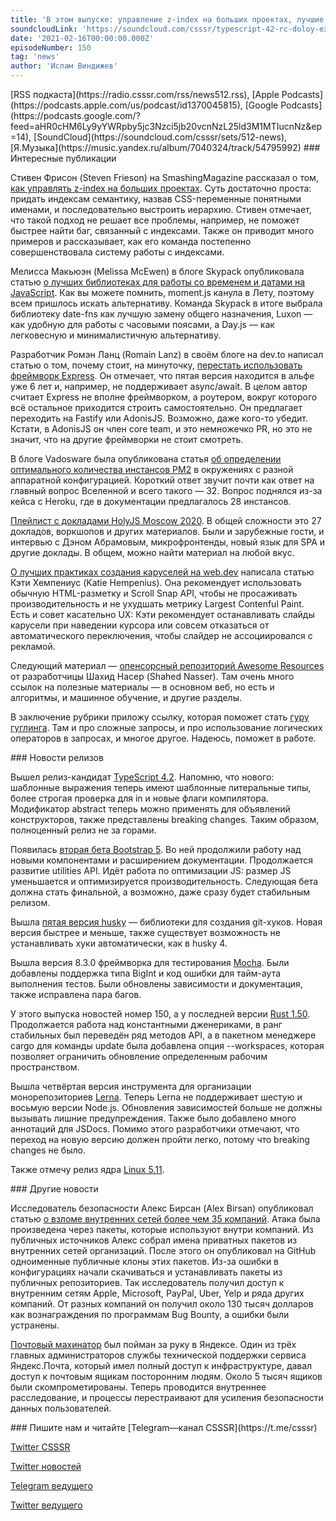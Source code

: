 ```yaml
---
title: 'В этом выпуске: управление z-index на больших проектах, лучшие библиотеки для работы с датой и временем, долой Express, инстансы PM2, Lerna 4, husky 5, Mocha 8.3.0 и доклады с HolyJS Moscow 2020.'
soundcloudLink: 'https://soundcloud.com/csssr/typescript-42-rc-doloy-express-data-i-vremya-na-js-lerna-400-mocha-830-holyjs-moscow-2020'
date: '2021-02-16T00:00:00.000Z'
episodeNumber: 150
tag: 'news'
author: 'Ислам Виндижев'
---
```


<Note>
  [RSS подкаста](https://radio.csssr.com/rss/news512.rss), [Apple Podcasts](https://podcasts.apple.com/us/podcast/id1370045815), [Google Podcasts](https://podcasts.google.com/?feed=aHR0cHM6Ly9yYWRpby5jc3Nzci5jb20vcnNzL25ld3M1MTIucnNz&ep=14), [SoundCloud](https://soundcloud.com/csssr/sets/512-news), [Я.Музыка](https://music.yandex.ru/album/7040324/track/54795992)
</Note>

<ParagraphWithImage imageName="manWithLaptop" imageSide="right">
  ### Интересные публикации

Стивен Фрисон (Steven Frieson) на SmashingMagazine рассказал о том, [как управлять z-index на больших проектах](https://www.smashingmagazine.com/2021/02/css-z-index-large-projects/). Суть достаточно проста: придать индексам семантику, назвав CSS-переменные понятными именами, и последовательно выстроить иерархию. Стивен отмечает, что такой подход не решает все проблемы, например, не поможет быстрее найти баг, связанный с индексами. Также он приводит много примеров и рассказывает, как его команда постепенно совершенствовала систему работы с индексами.
</ParagraphWithImage>

Мелисса Макьюэн (Melissa McEwen) в блоге Skypack опубликовала статью [о лучших библиотеках для работы со временем и датами на JavaScript](https://www.skypack.dev/blog/2021/02/the-best-javascript-date-libraries/). Как вы можете помнить, moment.js канула в Лету, поэтому всем пришлось искать альтернативу. Команда Skypack в итоге выбрала библиотеку date-fns как лучшую замену общего назначения, Luxon — как удобную для работы с часовыми поясами, а Day.js — как легковесную и минималистичную альтернативу.

Разработчик Ромэн Ланц (Romain Lanz) в своём блоге на dev.to написал статью о том, почему стоит, на минуточку, [перестать использовать фреймворк Express](https://dev.to/romainlanz/why-you-should-drop-expressjs-in-2021-711). Он отмечает, что пятая версия находится в альфе уже 6 лет и, например, не поддерживает async/await. В целом автор считает Express не вполне фреймворком, а роутером, вокруг которого всё остальное приходится строить самостоятельно. Он предлагает переходить на Fastify или AdonisJS. Возможно, даже кого-то убедит. Кстати, в AdonisJS он член core team, и это немножечко PR, но это не значит, что на другие фреймворки не стоит смотреть.

В блоге Vadosware была опубликована статья [об определении оптимального количества инстансов PM2](https://vadosware.io/post/right-sizing-pm2-clusters/) в окружениях с разной аппаратной конфигурацией. Короткий ответ звучит почти как ответ на главный вопрос Вселенной и всего такого — 32. Вопрос поднялся из-за кейса с Heroku, где в документации предлагалось 28 инстансов.

[Плейлист с докладами HolyJS Moscow 2020](https://www.youtube.com/playlist?list=PL8sJahqnzh8KkFDsx3tAM8t1kOMn89CwU). В общей сложности это 27 докладов, воркшопов и других материалов. Были и зарубежные гости, и интервью с Дэном Абрамовым, микрофронтенды, новый язык для SPA и другие доклады. В общем, можно найти материал на любой вкус.

[О лучших практиках создания каруселей на web.dev](https://web.dev/carousel-best-practices/) написала статью Кэти Хемпениус (Katie Hempenius). Она рекомендует использовать обычную HTML-разметку и Scroll Snap API, чтобы не просаживать производительность и не ухудшать метрику Largest Contenful Paint. Есть и совет касательно UX: Кэти рекомендует останавливать слайды карусели при наведении курсора или совсем отказаться от автоматического переключения, чтобы слайдер не ассоциировался с рекламой.

Следующий материал — [опенсорсный репозиторий Awesome Resources](https://github.com/shahednasser/awesome-resources) от разработчицы Шахид Насер (Shahed Nasser). Там очень много ссылок на полезные материалы — в основном веб, но есть и алгоритмы, и машинное обучение, и другие разделы.

В заключение рубрики приложу ссылку, которая поможет стать [гуру гуглинга](https://www.spyfu.com/blog/google-search-operators/). Там и про сложные запросы, и про использование логических операторов в запросах, и многое другое. Надеюсь, поможет в работе.

<ParagraphWithImage imageName="laptopNews" imageSide="right">
  ### Новости релизов

Вышел релиз-кандидат [TypeScript 4.2](https://devblogs.microsoft.com/typescript/announcing-typescript-4-2-rc/). Напомню, что нового: шаблонные выражения теперь имеют шаблонные литеральные типы, более строгая проверка для in и новые флаги компилятора. Модификатор abstract теперь можно применять для объявлений конструкторов, также представлены breaking changes. Таким образом, полноценный релиз не за горами.
</ParagraphWithImage>

Появилась [вторая бета Bootstrap 5](https://blog.getbootstrap.com/2021/02/10/bootstrap-5-beta-2/). Во ней продолжили работу над новыми компонентами и расширением документации. Продолжается развитие utilities API. Идёт работа по оптимизации JS: размер JS уменьшается и оптимизируется производительность. Следующая бета должна стать финальной, а возможно, даже сразу будет стабильным релизом.

Вышла [пятая версия husky](https://dev.to/typicode/what-s-new-in-husky-5-32g5) — библиотеки для создания git-хуков. Новая версия быстрее и меньше, также существует возможность не устанавливать хуки автоматически, как в husky 4.

Вышла версия 8.3.0 фреймворка для тестирования [Mocha](https://github.com/mochajs/mocha/releases/tag/v8.3.0). Были добавлены поддержка типа BigInt и код ошибки для тайм-аута выполнения тестов. Были обновлены зависимости и документация, также исправлена пара багов.

У этого выпуска новостей номер 150, а у последней версии [Rust 1.50](https://blog.rust-lang.org/2021/02/11/Rust-1.50.0.html). Продолжается работа над константными дженериками, в ранг стабильных был переведён ряд методов API, а в пакетном менеджере cargo для команды update была добавлена опция --workspaces, которая позволяет ограничить обновление определенным рабочим пространством.

Вышла четвёртая версия инструмента для организации монорепозиториев [Lerna](https://github.com/lerna/lerna/releases/tag/v4.0.0). Теперь Lerna не поддерживает шестую и восьмую версии Node.js. Обновления зависимостей больше не должны вызывать лишние предупреждения. Также было добавлено много аннотаций для JSDocs. Помимо этого разработчики отмечают, что переход на новую версию должен пройти легко, потому что breaking changes не было.

Также отмечу релиз ядра [Linux 5.11](https://lkml.org/lkml/2021/2/14/244).

<ParagraphWithImage imageName="laptopDialog" imageSide="right">
  ### Другие новости

Исследователь безопасности Алекс Бирсан (Alex Birsan) опубликовал статью [о взломе внутренних сетей более чем 35 компаний](https://medium.com/@alex.birsan/dependency-confusion-4a5d60fec610). Атака была произведена через пакеты, которые используют внутри компаний. Из публичных источников Алекс собрал имена приватных пакетов из внутренних сетей организаций. После этого он опубликовал на GitHub одноименные публичные клоны этих пакетов. Из-за ошибки в конфигурациях начали скачиваться и устанавливать пакеты из публичных репозиториев. Так исследователь получил доступ к внутренним сетям Apple, Microsoft, PayPal, Uber, Yelp и ряда других компаний. От разных компаний он получил около 130 тысяч долларов как вознаграждения по программам Bug Bounty, а ошибки были устранены.
</ParagraphWithImage>

[Почтовый махинатор](https://yandex.ru/company/press_releases/2021/2021-02-12) был пойман за руку в Яндексе. Один из трёх главных администраторов службы технической поддержки сервиса Яндекс.Почта, который имел полный доступ к инфраструктуре, давал доступ к почтовым ящикам посторонним людям. Около 5 тысяч ящиков были скомпрометированы. Теперь проводится внутреннее расследование, и процессы перестраивают для усиления безопасности данных пользователей.

<Note>
  ### Пишите нам и читайте
  [Telegram—канал CSSSR](https://t.me/csssr)

  [Twitter CSSSR](https://twitter.com/csssr_dev)

  [Twitter новостей](https://twitter.com/csssr_news)

  [Telegram ведущего](https://t.me/Vindizh)

  [Twitter ведущего](https://twitter.com/Vindizh)
</Note>
